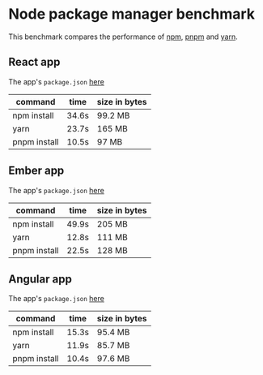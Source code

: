 # Node package manager benchmark

This benchmark compares the performance of [npm](https://github.com/npm/npm), [pnpm](https://github.com/pnpm/pnpm) and [yarn](https://github.com/yarnpkg/yarn).

## React app

The app's `package.json` [here](./fixtures/react-app/package.json)

| command | time | size in bytes |
| --- | --- | --- |
| npm install | 34.6s | 99.2 MB |
| yarn | 23.7s | 165 MB |
| pnpm install | 10.5s | 97 MB |

## Ember app

The app's `package.json` [here](./fixtures/ember-quickstart/package.json)

| command | time | size in bytes |
| --- | --- | --- |
| npm install | 49.9s | 205 MB |
| yarn | 12.8s | 111 MB |
| pnpm install | 22.5s | 128 MB |

## Angular app

The app's `package.json` [here](./fixtures/angular-quickstart/package.json)

| command | time | size in bytes |
| --- | --- | --- |
| npm install | 15.3s | 95.4 MB |
| yarn | 11.9s | 85.7 MB |
| pnpm install | 10.4s | 97.6 MB |